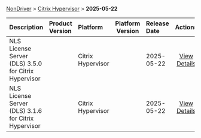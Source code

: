 
[NonDriver](/README.md)  >  [Citrix Hypervisor](/index/NonDriver/Citrix_Hypervisor.md)  >  **2025-05-22**



| Description            | Product Version    | Platform                | Platform Version           | Release Date           |             Actions              |
| ---------------------- | :----------------- | :---------------------- | -------------------------- | :--------------------- | :------------------------------: |
| NLS License Server (DLS) 3.5.0 for Citrix Hypervisor |  | Citrix Hypervisor |  | 2025-05-22 | [View Details](/details/73c009_NLS_License_Server_(DLS)_3.5.0_for_Citrix_Hypervisor.md) |
| NLS License Server (DLS) 3.1.6 for Citrix Hypervisor |  | Citrix Hypervisor |  | 2025-05-22 | [View Details](/details/67448e_NLS_License_Server_(DLS)_3.1.6_for_Citrix_Hypervisor.md) |
